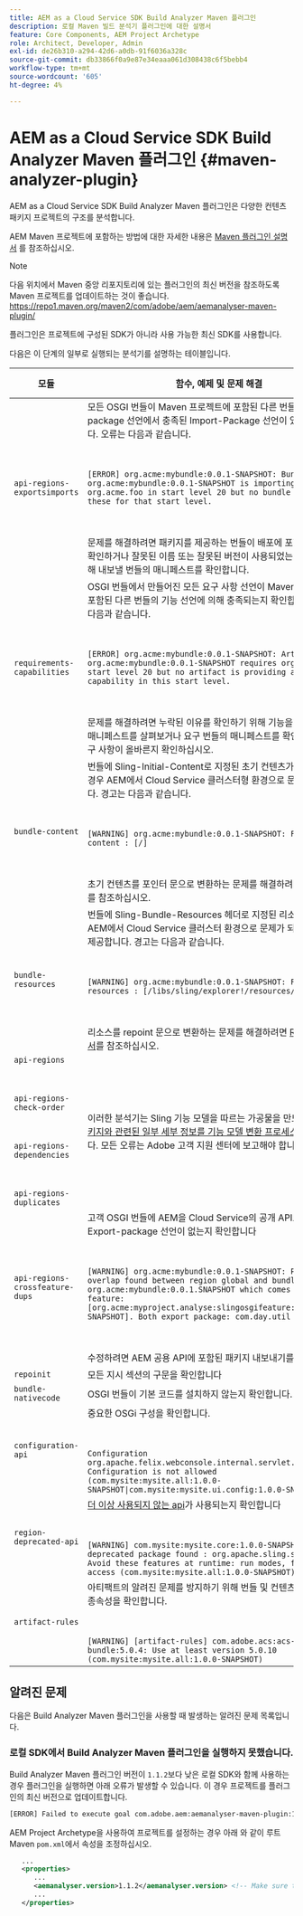 ```yaml
---
title: AEM as a Cloud Service SDK Build Analyzer Maven 플러그인
description: 로컬 Maven 빌드 분석기 플러그인에 대한 설명서
feature: Core Components, AEM Project Archetype
role: Architect, Developer, Admin
exl-id: de26b310-a294-42d6-a0db-91f6036a328c
source-git-commit: db33866f0a9e87e34eaaa061d308438c6f5bebb4
workflow-type: tm+mt
source-wordcount: '605'
ht-degree: 4%

---
```


# AEM as a Cloud Service SDK Build Analyzer Maven 플러그인 {#maven-analyzer-plugin}

AEM as a Cloud Service SDK Build Analyzer Maven 플러그인은 다양한 컨텐츠 패키지 프로젝트의 구조를 분석합니다.

AEM Maven 프로젝트에 포함하는 방법에 대한 자세한 내용은 [Maven 플러그인 설명서](https://github.com/adobe/aemanalyser-maven-plugin/blob/main/aemanalyser-maven-plugin/README.md) 를 참조하십시오.

>[!NOTE]
>
>다음 위치에서 Maven 중앙 리포지토리에 있는 플러그인의 최신 버전을 참조하도록 Maven 프로젝트를 업데이트하는 것이 좋습니다. https://repo1.maven.org/maven2/com/adobe/aem/aemanalyser-maven-plugin/

플러그인은 프로젝트에 구성된 SDK가 아니라 사용 가능한 최신 SDK를 사용합니다.

다음은 이 단계의 일부로 실행되는 분석기를 설명하는 테이블입니다. <!-- Note that some are executed in the local SDK, while others are only executed during the Cloud Manager pipeline deployment. -->

| 모듈 | 함수, 예제 및 문제 해결 | 로컬 SDK | Cloud Manager |
|---|---|---|---|
| `api-regions-exportsimports` | 모든 OSGI 번들이 Maven 프로젝트에 포함된 다른 번들의 Export-package 선언에서 충족된 Import-Package 선언이 있는지 확인합니다. 오류는 다음과 같습니다. <p> </p> `[ERROR] org.acme:mybundle:0.0.1-SNAPSHOT: Bundle org.acme:mybundle:0.0.1-SNAPSHOT is importing package(s) org.acme.foo in start level 20 but no bundle is exporting these for that start level.`<p> </p>문제를 해결하려면 패키지를 제공하는 번들이 배포에 포함되어 있는지 확인하거나 잘못된 이름 또는 잘못된 버전이 사용되었는지 확인하기 위해 내보낼 번들의 매니페스트를 확인합니다. | 예 | 예 |
| `requirements-capabilities` | OSGI 번들에서 만들어진 모든 요구 사항 선언이 Maven 프로젝트에 포함된 다른 번들의 기능 선언에 의해 충족되는지 확인합니다. 오류는 다음과 같습니다. <p> </p> `[ERROR] org.acme:mybundle:0.0.1-SNAPSHOT: Artifact org.acme:mybundle:0.0.1-SNAPSHOT requires org.foo.bar in start level 20 but no artifact is providing a matching capability in this start level.`<p> </p> 문제를 해결하려면 누락된 이유를 확인하기 위해 기능을 선언할 번들의 매니페스트를 살펴보거나 요구 번들의 매니페스트를 확인하여 해당 요구 사항이 올바른지 확인하십시오. | 예 | 예 |
| `bundle-content` | 번들에 Sling-Initial-Content로 지정된 초기 컨텐츠가 포함되어 있는 경우 AEM에서 Cloud Service 클러스터형 환경으로 문제가 발생합니다. 경고는 다음과 같습니다. <p> </p> `[WARNING] org.acme:mybundle:0.0.1-SNAPSHOT: Found initial content : [/]` <p> </p>초기 컨텐츠를 포인터 문으로 변환하는 문제를 해결하려면 참조 설명서 를 참조하십시오. | 예 | 예 |
| `bundle-resources` | 번들에 Sling-Bundle-Resources 헤더로 지정된 리소스가 포함되어 AEM에서 Cloud Service 클러스터 환경으로 문제가 되는 경우 경고를 제공합니다. 경고는 다음과 같습니다.<p> </p> `[WARNING] org.acme:mybundle:0.0.1-SNAPSHOT: Found bundle resources : [/libs/sling/explorer!/resources/explorer]`<p> </p> 리소스를 repoint 문으로 변환하는 문제를 해결하려면 [Repoinit 설명서](https://experienceleague.adobe.com/docs/experience-manager-cloud-service/implementing/developing/aem-project-content-package-structure.html?lang=en#repo-init)를 참조하십시오. | 예 | 예 |
| `api-regions`<p> </p>`api-regions-check-order`<p> </p>`api-regions-dependencies`<p> </p>`api-regions-duplicates` | 이러한 분석기는 Sling 기능 모델을 따르는 가공물을 만드는 [컨텐츠 패키지와 관련된 일부 세부 정보를 기능 모델 변환 프로세스](https://experienceleague.adobe.com/docs/experience-manager-cloud-service/implementing/deploying/overview.html?lang=en#deploying)에서 확인합니다. 모든 오류는 Adobe 고객 지원 센터에 보고해야 합니다. | 예 | 예 |
| `api-regions-crossfeature-dups` | 고객 OSGI 번들에 AEM을 Cloud Service의 공개 API로 재정의하는 Export-package 선언이 없는지 확인합니다<p> </p>`[WARNING] org.acme:mybundle:0.0.1-SNAPSHOT: Package overlap found between region global and bundle org.acme:mybundle:0.0.1.SNAPSHOT which comes from feature: [org.acme:myproject.analyse:slingosgifeature:0.0.1-SNAPSHOT]. Both export package: com.day.util`<p> </p>수정하려면 AEM 공용 API에 포함된 패키지 내보내기를 중지합니다. | 예 | 예 |
| `repoinit` | 모든 지시 섹션의 구문을 확인합니다 | 예 | 예 |
| `bundle-nativecode` | OSGI 번들이 기본 코드를 설치하지 않는지 확인합니다. | 예 | 예 |
| `configuration-api` | 중요한 OSGi 구성을 확인합니다. <p> </p> `Configuration org.apache.felix.webconsole.internal.servlet.OsgiManager: Configuration is not allowed (com.mysite:mysite.all:1.0.0-SNAPSHOT\|com.mysite:mysite.ui.config:1.0.0-SNAPSHOT)` | 예 | 예 |
| `region-deprecated-api` | [더 이상 사용되지 않는 api](https://experienceleague.adobe.com/docs/experience-manager-cloud-service/release-notes/deprecated-apis.html)가 사용되는지 확인합니다 <p> </p>`[WARNING] com.mysite:mysite.core:1.0.0-SNAPSHOT: Usage of deprecated package found : org.apache.sling.settings : Avoid these features at runtime: run modes, file system access (com.mysite:mysite.all:1.0.0-SNAPSHOT)` | 예 | 예 |
| `artifact-rules` | 아티팩트의 알려진 문제를 방지하기 위해 번들 및 컨텐츠 패키지와 같은 종속성을 확인합니다.<p> </p>`[WARNING] [artifact-rules] com.adobe.acs:acs-aem-commons-bundle:5.0.4: Use at least version 5.0.10 (com.mysite:mysite.all:1.0.0-SNAPSHOT)` | 예 | 예 |

## 알려진 문제

다음은 Build Analyzer Maven 플러그인을 사용할 때 발생하는 알려진 문제 목록입니다.

### 로컬 SDK에서 Build Analyzer Maven 플러그인을 실행하지 못했습니다.

Build Analyzer Maven 플러그인 버전이 `1.1.2`보다 낮은 로컬 SDK와 함께 사용하는 경우 플러그인을 실행하면 아래 오류가 발생할 수 있습니다. 이 경우 프로젝트를 플러그인의 최신 버전으로 업데이트합니다.

```txt
[ERROR] Failed to execute goal com.adobe.aem:aemanalyser-maven-plugin:1.1.0:analyse (default-analyse) on project mysite.analyse: Execution default-analyse of goal com.adobe.aem:aemanalyser-maven-plugin:1.1.0:analyse failed: arraycopy: source index -1 out of bounds for char[65536] -> [Help 1]
```

AEM Project Archetype을 사용하여 프로젝트를 설정하는 경우 아래 와 같이 루트 Maven `pom.xml`에서 속성을 조정하십시오.

```xml
   ...
   <properties>
      ...
      <aemanalyser.version>1.1.2</aemanalyser.version> <!-- Make sure to use the latest release -->
      ...
   </properties>
```

